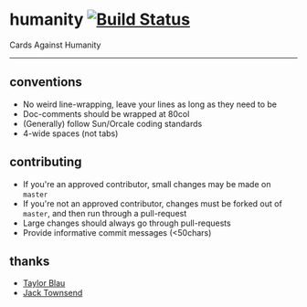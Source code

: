 # humanity [![Build Status](https://travis-ci.org/humanity/humanity.svg?branch=master)](https://travis-ci.org/humanity/humanity)

Cards Against Humanity

----------------

## conventions

- No weird line-wrapping, leave your lines as long as they need to be
- Doc-comments should be wrapped at 80col
- (Generally) follow Sun/Orcale coding standards
- 4-wide spaces (not tabs)

## contributing

- If you're an approved contributor, small changes may be made on `master`
- If you're not an approved contributor, changes must be forked out of `master`, and then run through a pull-request
- Large changes should always go through pull-requests
- Provide informative commit messages (<50chars)

## thanks

- [Taylor Blau](https://github.com/user/ttaylorr)
- [Jack Townsend](https://github.com/user/jack-t)

